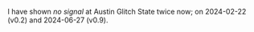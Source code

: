 I have shown _no signal_ at Austin Glitch State twice now; on 2024-02-22 (v0.2) and 2024-06-27 (v0.9).
